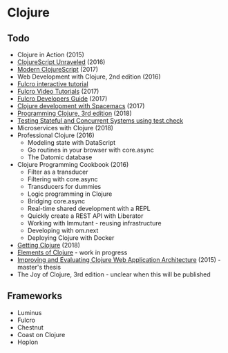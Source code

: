 # Clojure

## Todo

- Clojure in Action (2015)
- [ClojureScript Unraveled](https://funcool.github.io/clojurescript-unraveled/) (2016)
- [Modern ClojureScript](https://github.com/magomimmo/modern-cljs) (2017)
- Web Development with Clojure, 2nd edition (2016)
- [Fulcro interactive tutorial](https://github.com/fulcrologic/fulcro#12-the-fulcro-tutorial)
- [Fulcro Video Tutorials](https://youtu.be/pLFOVhWsxMM?list=PLVi9lDx-4C_Rwb8LUwW4AdjAu-39PHgEE) (2017)
- [Fulcro Developers Guide](http://book.fulcrologic.com/) (2017)
- [Clojure development with Spacemacs](https://practicalli.github.io/spacemacs/) (2017)
- [Programming Clojure, 3rd edition](https://pragprog.com/book/shcloj3/programming-clojure-third-edition) (2018)
- [Testing Stateful and Concurrent Systems using test.check](https://lispcast.com/testing-stateful-and-concurrent-systems-using-test-check/)
- Microservices with Clojure (2018)
- Professional Clojure (2016)
  - Modeling state with DataScript
  - Go routines in your browser with core.async
  - The Datomic database
- Clojure Programming Cookbook (2016)
  - Filter as a transducer
  - Filtering with core.async
  - Transducers for dummies
  - Logic programming in Clojure
  - Bridging core.async
  - Real-time shared development with a REPL
  - Quickly create a REST API with Liberator
  - Working with Immutant - reusing infrastructure
  - Developing with om.next
  - Deploying Clojure with Docker
- [Getting Clojure](https://pragprog.com/book/roclojure/getting-clojure?__s=6zzuuwpzq9sdnwezp4np) (2018)
- [Elements of Clojure](https://leanpub.com/elementsofclojure) - work in progress
- [Improving and Evaluating Clojure Web Application Architecture](https://dspace.cc.tut.fi/dpub/bitstream/handle/123456789/23944/Kataja_Teperi.pdf?sequence=1&__s=6zzuuwpzq9sdnwezp4np) (2015) - master's thesis
- The Joy of Clojure, 3rd edition - unclear when this will be published

## Frameworks

- Luminus
- Fulcro
- Chestnut
- Coast on Clojure
- Hoplon
